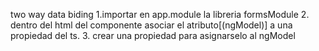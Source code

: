 two way data biding
1.importar en app.module la libreria formsModule
2. dentro del html del componente asociar el atributo[(ngModel)] a
una propiedad del ts.
3. crear una propiedad para asignarselo al ngModel